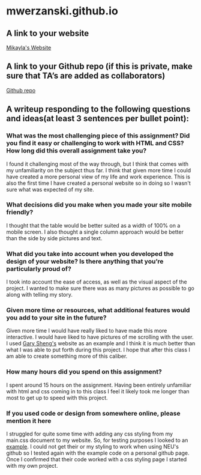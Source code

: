# mwerzanski.github.io

## A link to your website
<a href="http://mwerzanski.github.io">Mikayla's Website</a>

## A link to your Github repo (if this is private, make sure that TA’s are added as collaborators)
<a href="https://github.com/mwerzanski/mwerzanski.github.io">Github repo</a>

## A writeup responding to the following questions and ideas(at least 3 sentences per bullet point):
### What was the most challenging piece of this assignment?  Did you find it easy or challenging to work with HTML and CSS?  How long did this overall assignment take you?
I found it challenging most of the way through, but I think that comes with my unfamiliarity on the subject thus far. I think that given more time I could have created a more personal view of my life and work experience. This is also the first time I have created a personal website so in doing so I wasn't sure what was expected of my site.

### What decisions did you make when you made your site mobile friendly?
I thought that the table would be better suited as a width of 100% on a mobile screen. I also thought a single column approach would be better than the side by side pictures and text.

### What did you take into account when you developed the design of your website?  Is there anything that you’re particularly proud of?
I took into account the ease of access, as well as the visual aspect of the project. I wanted to make sure there was as many pictures as possible to go along with telling my story.

### Given more time or resources, what additional features would you add to your site in the future? 
Given more time I would have really liked to have made this more interactive. I would have liked to have pictures of me scrolling with the user. I used <a href="http://www.garysheng.com">Gary Sheng's</a> website as an example and I think it is much better than what I was able to put forth during this project. I hope that after this class I am able to create something more of this caliber.

### How many hours did you spend on this assignment?
I spent around 15 hours on the assignment. Having been entirely unfamiliar with html and css coming in to this class I feel it likely took me longer than most to get up to speed with this project.


### If you used code or design from somewhere online, please mention it here
I struggled for quite some time with adding any css styling from my main.css document to my website. So, for testing purposes I looked
to an <a href="http://jmcglone.com/guides/github-pages/">example</a>. I could not get their or my styling to work when using NEU's github so I tested again with the example code on a personal github page. Once I confirmed that their code worked with a css styling page I started with my own project.